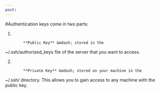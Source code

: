 ```yaml
---
post: 
---
```


#Authentication keys come in two parts:

1.

			**Public Key** &mdash; stored in the 
~/.ssh/authorized&#95;keys
 file of the server that you want to access.

2.

			**Private Key** &mdash; stored on your machine in the 
~/.ssh/
 directory. This allows you to gain access to any machine with the public key.

